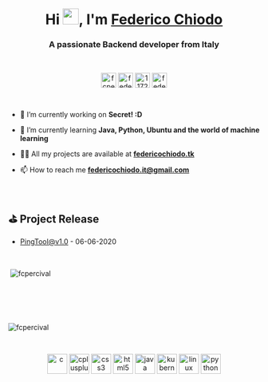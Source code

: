 <!--### Hi there 👋-->

<!--
**FCPercival/FCPercival** is a ✨ _special_ ✨ repository because its `README.md` (this file) appears on your GitHub profile.

Here are some ideas to get you started:

- 🔭 I’m currently working on ...
- 🌱 I’m currently learning ...
- 👯 I’m looking to collaborate on ...
- 🤔 I’m looking for help with ...
- 💬 Ask me about ...
- 📫 How to reach me: ...
- 😄 Pronouns: ...
- ⚡ Fun fact: ...
-->




<h1 align="center">Hi <img src="https://github.com/blackcater/blackcater/raw/master/images/Hi.gif" height="32" />, I'm <a href="https://federicochiodo.tk/" target="_blank">Federico Chiodo</a> </h1>
<h3 align="center">A passionate Backend developer from Italy</h3>



<br>
<p align="center">
<a href="https://dev.to/fcpercival" target="blank"><img align="center" src="https://cdn.jsdelivr.net/npm/simple-icons@3.0.1/icons/dev-dot-to.svg" alt="fcpercival" height="30" width="30" /></a>
<a href="https://linkedin.com/in/federico-vittorio-chiodo-80b20917b" target="blank"><img align="center" src="https://cdn.jsdelivr.net/npm/simple-icons@3.0.1/icons/linkedin.svg" alt="federico-vittorio-chiodo-80b20917b" height="30" width="30" /></a>
<a href="https://stackoverflow.com/users/11725655" target="blank"><img align="center" src="https://cdn.jsdelivr.net/npm/simple-icons@3.0.1/icons/stackoverflow.svg" alt="11725655" height="30" width="30" /></a>
<a href="https://instagram.com/federicochiodovittorio" target="blank"><img align="center" src="https://cdn.jsdelivr.net/npm/simple-icons@3.0.1/icons/instagram.svg" alt="federicochiodovittorio" height="30" width="30" /></a>
</p>

<br>

- 🔭 I’m currently working on **Secret! :D**

- 🌱 I’m currently learning **Java, Python, Ubuntu and the world of machine learning**

- 👨‍💻 All my projects are available at [**federicochiodo.tk**](https://federicochiodo.tk/)

- 📫 How to reach me **federicochiodo.it@gmail.com**
<br>

<!-- github_plugin_start -->

## ⛳️ Project Release

- <a href='https://github.com/FCPercival/PingTool/releases' target='_blank'>PingTool@v1.0</a> - 06-06-2020

<!-- github_plugin_end -->





<br>
<p>&nbsp;<img align="center" src="https://github-readme-stats.vercel.app/api?username=fcpercival&show_icons=true" alt="fcpercival" /></p>
</br>

<!-- github_plugin_start -->
## 
<br>
<p><img align="center" src="https://github-readme-stats.vercel.app/api/top-langs/?username=fcpercival&layout=compact" alt="fcpercival" /></p>
</br>

<p align="center"><img src="https://devicons.github.io/devicon/devicon.git/icons/c/c-original.svg" alt="c" width="40" height="40"/> <img src="https://devicons.github.io/devicon/devicon.git/icons/cplusplus/cplusplus-original.svg" alt="cplusplus" width="40" height="40"/> <img src="https://devicons.github.io/devicon/devicon.git/icons/css3/css3-original-wordmark.svg" alt="css3" width="40" height="40"/> <img src="https://devicons.github.io/devicon/devicon.git/icons/html5/html5-original-wordmark.svg" alt="html5" width="40" height="40"/> <img src="https://devicons.github.io/devicon/devicon.git/icons/java/java-original-wordmark.svg" alt="java" width="40" height="40"/> <img src="https://www.vectorlogo.zone/logos/kubernetes/kubernetes-icon.svg" alt="kubernetes" width="40" height="40"/> <img src="https://devicons.github.io/devicon/devicon.git/icons/linux/linux-original.svg" alt="linux" width="40" height="40"/> <img src="https://devicons.github.io/devicon/devicon.git/icons/python/python-original.svg" alt="python" width="40" height="40"/></p>

<!-- github_plugin_end -->




